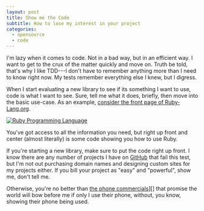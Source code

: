 ```yaml
---
layout: post
title: Show me the Code
subtitle: How to lose my interest in your project
categories:
  - opensource
  - code
---
```


I'm lazy when it comes to code.  Not in a bad way, but in an efficient way.  I
want to get to the crux of the matter quickly and move on.  Truth be told, that's
why I like TDD---I don't have to remember anything more than I need to know right
now.  My tests remember everything else I knew, but I digress.

When I start evaluating a new library to see if its something I want to use,
code is what I want to see.  Sure, tell me what it does, briefly, then move
into the basic use-case.  As an example, 
[consider the front page of Ruby-Lang.org][ruby-home-page].

<div class="thumbnail">
<a href="http://skitch.com/tswicegood/dxty9/ruby-programming-language"><img src="http://img.skitch.com/20100804-fe4bf4me8adwg4755p7f4tii81.preview.jpg" alt="Ruby Programming Language" /></a></div>

You've got access to all the information you need, but right up front and
center (almost literally) is some code showing you how to use Ruby.

If you're starting a new library, make sure to put the code right up front.  I
know there are any number of projects I have on [GitHub][gh@travis] that fail
this test, but I'm not out purchasing domain names and designing custom sites
for my projects either.  If you bill your project as "easy" and "powerful",
show me, don't tell me.

Otherwise, you're no better than [the phone commercials]][] that promise the
world will bow before me if only I use their phone, without, you know, showing
their phone being used.



[ruby-home-page]: http://skitch.com/tswicegood/dxty9/ruby-programming-language
[gh@travis]: http://github.com/tswicegood/
[the phone commercials]: http://www.travisswicegood.com/2009/10/18/john-deere-and-iphones/

